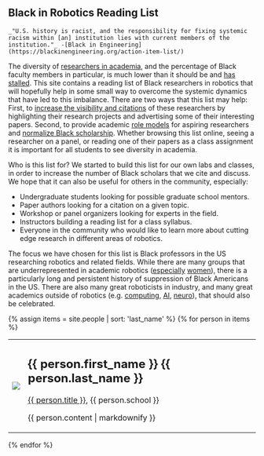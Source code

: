 ## Black in Robotics Reading List

    _"U.S. history is racist, and the responsibility for fixing systemic racism within [an] institution lies with current members of the institution."_ -[Black in Engineering](https://blackinengineering.org/action-item-list/)

The diversity of [researchers in academia](https://www.pewresearch.org/fact-tank/2019/07/31/us-college-faculty-student-diversity/), and the percentage of Black faculty members in particular, is much lower than it should be and [has stalled](https://vanderbilt.app.box.com/s/qqehfi70bq5zmnptqvhqivpf9s6wlkzq). This site contains a reading list of Black researchers in robotics that will hopefully help in some small way to overcome the systemic dynamics that have led to this imbalance. There are two ways that this list may help: First, to [increase the visibility and citations](https://blackincomputing.org/action-item-list/) of these researchers by highlighting their research projects and advertising some of their interesting papers. Second, to provide academic [role models](https://www.insidehighered.com/advice/2016/05/25/why-its-important-identify-role-models-essay) for aspiring researchers and [normalize Black scholarship](https://blackinengineering.org/action-item-list/). Whether browsing this list online, seeing a researcher on a panel, or reading one of their papers as a class assignment it is important for all students to see diversity in academia.

Who is this list for? We started to build this list for our own labs and classes, in order to increase the number of Black scholars that we cite and discuss. We hope that it can also be useful for others in the community, especially:
* Undergraduate students looking for possible graduate school mentors.
* Paper authors looking for a citation on a given topic.
* Workshop or panel organizers looking for experts in the field.
* Instructors building a reading list for a class syllabus.
* Everyone in the community who would like to learn more about cutting edge research in different areas of robotics.

The focus we have chosen for this list is Black professors in the US researching robotics and related fields. While there are many groups that are underrepresented in academic robotics ([especially](https://svrobo.org/women-in-robotics/) [women](https://us-women-in-robotics-research.github.io/)), there is a particularly long and persistent history of suppression of Black Americans in the US. There are also many great roboticists in industry, and many great academics outside of robotics (e.g. [computing](https://blackcomputeher.org/citeher-bibliography/), [AI](https://blackinai.github.io/), [neuro](https://www.blackinneuro.com/profiles)), that should also be celebrated. 


{% assign items = site.people | sort: 'last_name' %}
{% for person in items %}
<div class="person">
  <table border="0px">
    <tr>
    <td><img src="{{ person.image  }}"></td>
    <td>
      <h2>{{ person.first_name }} {{ person.last_name }}</h2>
      <p><a href="{{ person.website }}">{{ person.title }}</a>, {{  person.school  }} </p>
      <p>{{ person.content | markdownify }}</p>
    </td>
    </tr>
  </table>
</div>
{% endfor %}
